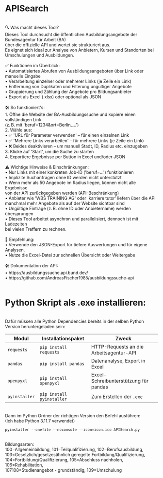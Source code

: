 # APISearch
<br>
🔍 Was macht dieses Tool?<br>
Dieses Tool durchsucht die öffentlichen Ausbildungsangebote der Bundesagentur für Arbeit (BA)<br>
über die offizielle API und wertet sie strukturiert aus.<br>
Es eignet sich ideal zur Analyse von Anbietern, Kursen und Standorten bei Umschulungen und Ausbildungen.<br>
<br>
✅ Funktionen im Überblick:<br>
• Automatisiertes Abrufen von Ausbildungsangeboten über Link oder manuelle Eingabe<br>
• Verarbeitung einzelner oder mehrerer Links (je Zeile ein Link)<br>
• Entfernung von Duplikaten und Filterung ungültiger Angebote<br>
• Gruppierung und Zählung der Angebote pro Bildungsanbieter<br>
• Export als Excel (.xlsx) oder optional als JSON<br>
<br>
🛠️ So funktioniert's:<br>
1. Öffne die Website der BA-Ausbildungssuche und kopiere einen vollständigen Link<br>
   (z. B. mit 'beruf=1234&ort=Berlin_...')<br>
2. Wähle aus:<br>
   • ✅ 'URL für Parameter verwenden' – für einen einzelnen Link<br>
   • ✅ 'Mehrere Links verarbeiten' – für mehrere Links (je Zeile ein Link)<br>
   • ❌ Beides deaktivieren – um manuell Stadt, ID, Radius etc. einzugeben<br>
3. Klicke auf 'Start', um die Suche zu starten<br>
4. Exportiere Ergebnisse per Button in Excel und/oder JSON<br>
<br>
⚠️ Wichtige Hinweise & Einschränkungen:<br>
• Nur Links mit einer konkreten Job-ID ('beruf=...') funktionieren<br>
• Implizite Suchanfragen ohne ID werden nicht unterstützt<br>
• Wenn mehr als 50 Angebote im Radius liegen, können nicht alle Ergebnisse<br>
  von der API zurückgegeben werden (API-Beschränkung)<br>
• Anbieter wie 'WBS TRAINING AG' oder 'karriere tutor' liefern über die API<br>
  manchmal mehr Angebote als auf der Website sichtbar sind<br>
• Ungültige Einträge (z. B. ohne ID oder Anbietername) werden übersprungen<br>
• Dieses Tool arbeitet asynchron und parallelisiert, dennoch ist mit Ladezeiten<br>
  bei vielen Treffern zu rechnen.<br>
<br>
📁 Empfehlung:<br>
• Verwende den JSON-Export für tiefere Auswertungen und für eigene Analysen.<br>
• Nutze die Excel-Datei zur schnellen Übersicht oder Weitergabe<br>
<br>
🛠️ Dokumentation der API:<br>
• https://ausbildungssuche.api.bund.dev/ <br>
• https://github.com/AndreasFischer1985/ausbildungssuche-api <br>
<br>

# Python Skript als .exe installieren:
<br>
Dafür müssen alle Python Dependencies bereits in der selben Python Version heruntergeladen sein:<br>

| Modul         | Installationspaket        | Zweck                                   |
| ------------- | ------------------------- | --------------------------------------- |
| `requests`    | `pip install requests`    | HTTP-Requests an die Arbeitsagentur-API |
| `pandas`      | `pip install pandas`      | Datenanalyse, Export in Excel           |
| `openpyxl`    | `pip install openpyxl`    | Excel-Schreibunterstützung für pandas   |
| `pyinstaller` | `pip install pyinstaller` | Zum Erstellen der `.exe`                |

<br>
Dann im Python Ordner der richtigen Version den Befehl ausführen:<br>
(Ich habe Python 3.11.7 verwendet)<br>

```python
pyinstaller --onefile --noconsole --icon=icon.ico APISearch.py
```

<br>
Bildungsarten: <br>
100=Allgemeinbildung, 101=Teilqualifizierung, 102=Berufsausbildung, <br>
103=Gesetzlich/gesetzesähnlich geregelte Fortbildung/Qualifizierung, <br>
104=Fortbildung/Qualifizierung, 105=Abschluss nachholen, 106=Rehabilitation, <br>
107108=Studienangebot - grundständig, 109=Umschulung
